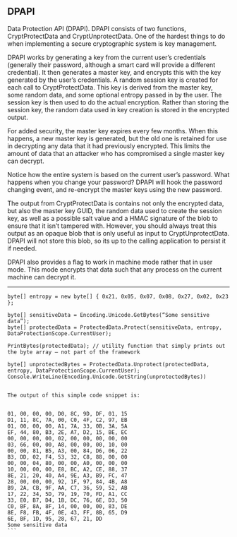 DPAPI
---

Data Protection API (DPAPI).  DPAPI consists of two functions, CryptProtectData and CryptUnprotectData. One of the hardest things to do when implementing a secure cryptographic system is key management. 

DPAPI works by generating a key from the current user’s credentials (generally their password, although a smart card will provide a different credential).  It then generates a master key, and encrypts this with the key generated by the user’s credentials.  A random session key is created for each call to CryptProtectData.  This key is derived from the master key, some random data, and some optional entropy passed in by the user.  The session key is then used to do the actual encryption.  Rather than storing the session key, the random data used in key creation is stored in the encrypted output.

For added security, the master key expires every few months.  When this happens, a new master key is generated, but the old one is retained for use in decrypting any data that it had previously encrypted.  This limits the amount of data that an attacker who has compromised a single master key can decrypt.

Notice how the entire system is based on the current user’s password.  What happens when you change your password?  DPAPI will hook the password changing event, and re-encrypt the master keys using the new password.

The output from CryptProtectData is contains not only the encrypted data, but also the master key GUID, the random data used to create the session key, as well as a possible salt value and a HMAC signature of the blob to ensure that it isn’t tampered with.  However, you should always treat this output as an opaque blob that is only useful as input to CryptUnprotectData.  DPAPI will not store this blob, so its up to the calling application to persist it if needed.

DPAPI also provides a flag to work in machine mode rather that in user mode.  This mode encrypts that data such that any process on the current machine can decrypt it.

---


````
byte[] entropy = new byte[] { 0x21, 0x05, 0x07, 0x08, 0x27, 0x02, 0x23 };
        
byte[] sensitiveData = Encoding.Unicode.GetBytes(“Some sensitive data”);
byte[] protectedData = ProtectedData.Protect(sensitiveData, entropy, DataProtectionScope.CurrentUser);

PrintBytes(protectedData); // utility function that simply prints out the byte array — not part of the framework

byte[] unprotectedBytes = ProtectedData.Unprotect(protectedData, entropy, DataProtectionScope.CurrentUser);
Console.WriteLine(Encoding.Unicode.GetString(unprotectedBytes))


The output of this simple code snippet is:


01, 00, 00, 00, D0, 8C, 9D, DF, 01, 15
D1, 11, 8C, 7A, 00, C0, 4F, C2, 97, EB
01, 00, 00, 00, A1, 7A, 33, 0B, 3A, 5A
EF, 44, 80, B3, 2E, A7, D2, 15, BE, EC
00, 00, 00, 00, 02, 00, 00, 00, 00, 00
03, 66, 00, 00, A8, 00, 00, 00, 10, 00
00, 00, 81, B5, A3, 00, 84, D6, 06, 22
B3, DD, 02, F4, 53, 32, C8, 88, 00, 00
00, 00, 04, 80, 00, 00, A0, 00, 00, 00
10, 00, 00, 00, E8, BC, A2, CE, 88, 37
8E, 21, 20, 40, A4, 9E, A3, B9, FC, 47
28, 00, 00, 00, 92, 1F, 97, 84, 4B, A8
B9, 2A, CB, 9F, AA, C7, 36, 59, 52, AB
17, 22, 34, 5D, 79, 19, 70, FD, A1, CC
33, E0, B7, D4, 1B, DC, 76, 6E, D3, 50
C0, BF, 8A, 8F, 14, 00, 00, 00, 83, DE
8E, F8, FB, 4F, 0E, 43, FF, 8B, 65, D9
6E, BF, 1D, 95, 28, 67, 21, DD
Some sensitive data
```
